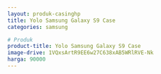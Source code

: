 ```yaml
---
layout: produk-casinghp
title: Yolo Samsung Galaxy S9 Case
categories: samsung

# Produk
product-title: Yolo Samsung Galaxy S9 Case
image-drive: 1VQxsArtR9EE6w27C638xAB5WRlRVE-Nk
harga: 90000
---
```

